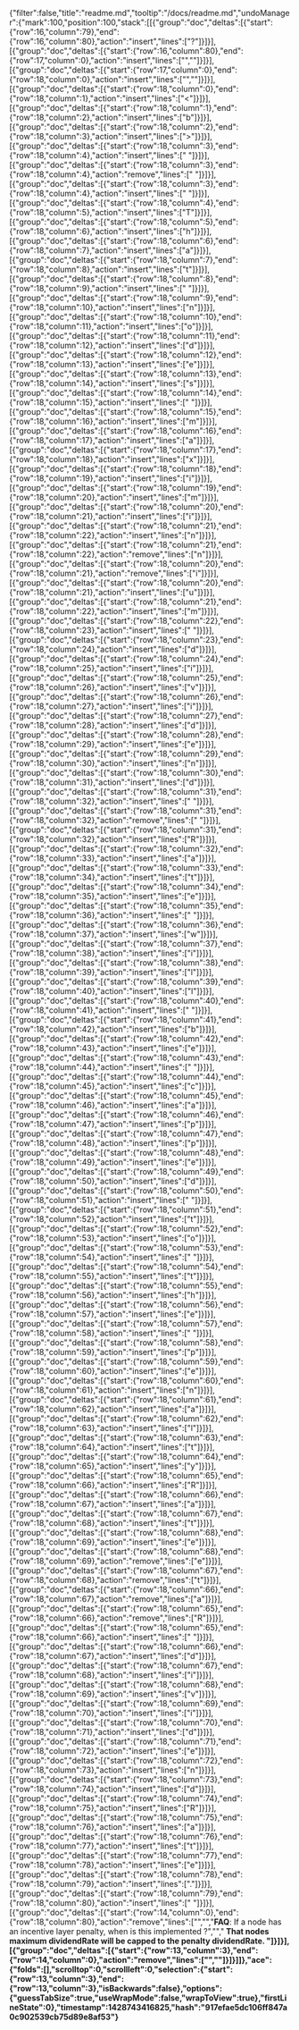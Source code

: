 {"filter":false,"title":"readme.md","tooltip":"/docs/readme.md","undoManager":{"mark":100,"position":100,"stack":[[{"group":"doc","deltas":[{"start":{"row":16,"column":79},"end":{"row":16,"column":80},"action":"insert","lines":["?"]}]}],[{"group":"doc","deltas":[{"start":{"row":16,"column":80},"end":{"row":17,"column":0},"action":"insert","lines":["",""]}]}],[{"group":"doc","deltas":[{"start":{"row":17,"column":0},"end":{"row":18,"column":0},"action":"insert","lines":["",""]}]}],[{"group":"doc","deltas":[{"start":{"row":18,"column":0},"end":{"row":18,"column":1},"action":"insert","lines":["<"]}]}],[{"group":"doc","deltas":[{"start":{"row":18,"column":1},"end":{"row":18,"column":2},"action":"insert","lines":["b"]}]}],[{"group":"doc","deltas":[{"start":{"row":18,"column":2},"end":{"row":18,"column":3},"action":"insert","lines":[">"]}]}],[{"group":"doc","deltas":[{"start":{"row":18,"column":3},"end":{"row":18,"column":4},"action":"insert","lines":[" "]}]}],[{"group":"doc","deltas":[{"start":{"row":18,"column":3},"end":{"row":18,"column":4},"action":"remove","lines":[" "]}]}],[{"group":"doc","deltas":[{"start":{"row":18,"column":3},"end":{"row":18,"column":4},"action":"insert","lines":[" "]}]}],[{"group":"doc","deltas":[{"start":{"row":18,"column":4},"end":{"row":18,"column":5},"action":"insert","lines":["T"]}]}],[{"group":"doc","deltas":[{"start":{"row":18,"column":5},"end":{"row":18,"column":6},"action":"insert","lines":["h"]}]}],[{"group":"doc","deltas":[{"start":{"row":18,"column":6},"end":{"row":18,"column":7},"action":"insert","lines":["a"]}]}],[{"group":"doc","deltas":[{"start":{"row":18,"column":7},"end":{"row":18,"column":8},"action":"insert","lines":["t"]}]}],[{"group":"doc","deltas":[{"start":{"row":18,"column":8},"end":{"row":18,"column":9},"action":"insert","lines":[" "]}]}],[{"group":"doc","deltas":[{"start":{"row":18,"column":9},"end":{"row":18,"column":10},"action":"insert","lines":["n"]}]}],[{"group":"doc","deltas":[{"start":{"row":18,"column":10},"end":{"row":18,"column":11},"action":"insert","lines":["o"]}]}],[{"group":"doc","deltas":[{"start":{"row":18,"column":11},"end":{"row":18,"column":12},"action":"insert","lines":["d"]}]}],[{"group":"doc","deltas":[{"start":{"row":18,"column":12},"end":{"row":18,"column":13},"action":"insert","lines":["e"]}]}],[{"group":"doc","deltas":[{"start":{"row":18,"column":13},"end":{"row":18,"column":14},"action":"insert","lines":["s"]}]}],[{"group":"doc","deltas":[{"start":{"row":18,"column":14},"end":{"row":18,"column":15},"action":"insert","lines":[" "]}]}],[{"group":"doc","deltas":[{"start":{"row":18,"column":15},"end":{"row":18,"column":16},"action":"insert","lines":["m"]}]}],[{"group":"doc","deltas":[{"start":{"row":18,"column":16},"end":{"row":18,"column":17},"action":"insert","lines":["a"]}]}],[{"group":"doc","deltas":[{"start":{"row":18,"column":17},"end":{"row":18,"column":18},"action":"insert","lines":["x"]}]}],[{"group":"doc","deltas":[{"start":{"row":18,"column":18},"end":{"row":18,"column":19},"action":"insert","lines":["i"]}]}],[{"group":"doc","deltas":[{"start":{"row":18,"column":19},"end":{"row":18,"column":20},"action":"insert","lines":["m"]}]}],[{"group":"doc","deltas":[{"start":{"row":18,"column":20},"end":{"row":18,"column":21},"action":"insert","lines":["i"]}]}],[{"group":"doc","deltas":[{"start":{"row":18,"column":21},"end":{"row":18,"column":22},"action":"insert","lines":["n"]}]}],[{"group":"doc","deltas":[{"start":{"row":18,"column":21},"end":{"row":18,"column":22},"action":"remove","lines":["n"]}]}],[{"group":"doc","deltas":[{"start":{"row":18,"column":20},"end":{"row":18,"column":21},"action":"remove","lines":["i"]}]}],[{"group":"doc","deltas":[{"start":{"row":18,"column":20},"end":{"row":18,"column":21},"action":"insert","lines":["u"]}]}],[{"group":"doc","deltas":[{"start":{"row":18,"column":21},"end":{"row":18,"column":22},"action":"insert","lines":["m"]}]}],[{"group":"doc","deltas":[{"start":{"row":18,"column":22},"end":{"row":18,"column":23},"action":"insert","lines":[" "]}]}],[{"group":"doc","deltas":[{"start":{"row":18,"column":23},"end":{"row":18,"column":24},"action":"insert","lines":["d"]}]}],[{"group":"doc","deltas":[{"start":{"row":18,"column":24},"end":{"row":18,"column":25},"action":"insert","lines":["i"]}]}],[{"group":"doc","deltas":[{"start":{"row":18,"column":25},"end":{"row":18,"column":26},"action":"insert","lines":["v"]}]}],[{"group":"doc","deltas":[{"start":{"row":18,"column":26},"end":{"row":18,"column":27},"action":"insert","lines":["i"]}]}],[{"group":"doc","deltas":[{"start":{"row":18,"column":27},"end":{"row":18,"column":28},"action":"insert","lines":["d"]}]}],[{"group":"doc","deltas":[{"start":{"row":18,"column":28},"end":{"row":18,"column":29},"action":"insert","lines":["e"]}]}],[{"group":"doc","deltas":[{"start":{"row":18,"column":29},"end":{"row":18,"column":30},"action":"insert","lines":["n"]}]}],[{"group":"doc","deltas":[{"start":{"row":18,"column":30},"end":{"row":18,"column":31},"action":"insert","lines":["d"]}]}],[{"group":"doc","deltas":[{"start":{"row":18,"column":31},"end":{"row":18,"column":32},"action":"insert","lines":[" "]}]}],[{"group":"doc","deltas":[{"start":{"row":18,"column":31},"end":{"row":18,"column":32},"action":"remove","lines":[" "]}]}],[{"group":"doc","deltas":[{"start":{"row":18,"column":31},"end":{"row":18,"column":32},"action":"insert","lines":["R"]}]}],[{"group":"doc","deltas":[{"start":{"row":18,"column":32},"end":{"row":18,"column":33},"action":"insert","lines":["a"]}]}],[{"group":"doc","deltas":[{"start":{"row":18,"column":33},"end":{"row":18,"column":34},"action":"insert","lines":["t"]}]}],[{"group":"doc","deltas":[{"start":{"row":18,"column":34},"end":{"row":18,"column":35},"action":"insert","lines":["e"]}]}],[{"group":"doc","deltas":[{"start":{"row":18,"column":35},"end":{"row":18,"column":36},"action":"insert","lines":[" "]}]}],[{"group":"doc","deltas":[{"start":{"row":18,"column":36},"end":{"row":18,"column":37},"action":"insert","lines":["w"]}]}],[{"group":"doc","deltas":[{"start":{"row":18,"column":37},"end":{"row":18,"column":38},"action":"insert","lines":["i"]}]}],[{"group":"doc","deltas":[{"start":{"row":18,"column":38},"end":{"row":18,"column":39},"action":"insert","lines":["l"]}]}],[{"group":"doc","deltas":[{"start":{"row":18,"column":39},"end":{"row":18,"column":40},"action":"insert","lines":["l"]}]}],[{"group":"doc","deltas":[{"start":{"row":18,"column":40},"end":{"row":18,"column":41},"action":"insert","lines":[" "]}]}],[{"group":"doc","deltas":[{"start":{"row":18,"column":41},"end":{"row":18,"column":42},"action":"insert","lines":["b"]}]}],[{"group":"doc","deltas":[{"start":{"row":18,"column":42},"end":{"row":18,"column":43},"action":"insert","lines":["e"]}]}],[{"group":"doc","deltas":[{"start":{"row":18,"column":43},"end":{"row":18,"column":44},"action":"insert","lines":[" "]}]}],[{"group":"doc","deltas":[{"start":{"row":18,"column":44},"end":{"row":18,"column":45},"action":"insert","lines":["c"]}]}],[{"group":"doc","deltas":[{"start":{"row":18,"column":45},"end":{"row":18,"column":46},"action":"insert","lines":["a"]}]}],[{"group":"doc","deltas":[{"start":{"row":18,"column":46},"end":{"row":18,"column":47},"action":"insert","lines":["p"]}]}],[{"group":"doc","deltas":[{"start":{"row":18,"column":47},"end":{"row":18,"column":48},"action":"insert","lines":["p"]}]}],[{"group":"doc","deltas":[{"start":{"row":18,"column":48},"end":{"row":18,"column":49},"action":"insert","lines":["e"]}]}],[{"group":"doc","deltas":[{"start":{"row":18,"column":49},"end":{"row":18,"column":50},"action":"insert","lines":["d"]}]}],[{"group":"doc","deltas":[{"start":{"row":18,"column":50},"end":{"row":18,"column":51},"action":"insert","lines":[" "]}]}],[{"group":"doc","deltas":[{"start":{"row":18,"column":51},"end":{"row":18,"column":52},"action":"insert","lines":["t"]}]}],[{"group":"doc","deltas":[{"start":{"row":18,"column":52},"end":{"row":18,"column":53},"action":"insert","lines":["o"]}]}],[{"group":"doc","deltas":[{"start":{"row":18,"column":53},"end":{"row":18,"column":54},"action":"insert","lines":[" "]}]}],[{"group":"doc","deltas":[{"start":{"row":18,"column":54},"end":{"row":18,"column":55},"action":"insert","lines":["t"]}]}],[{"group":"doc","deltas":[{"start":{"row":18,"column":55},"end":{"row":18,"column":56},"action":"insert","lines":["h"]}]}],[{"group":"doc","deltas":[{"start":{"row":18,"column":56},"end":{"row":18,"column":57},"action":"insert","lines":["e"]}]}],[{"group":"doc","deltas":[{"start":{"row":18,"column":57},"end":{"row":18,"column":58},"action":"insert","lines":[" "]}]}],[{"group":"doc","deltas":[{"start":{"row":18,"column":58},"end":{"row":18,"column":59},"action":"insert","lines":["p"]}]}],[{"group":"doc","deltas":[{"start":{"row":18,"column":59},"end":{"row":18,"column":60},"action":"insert","lines":["e"]}]}],[{"group":"doc","deltas":[{"start":{"row":18,"column":60},"end":{"row":18,"column":61},"action":"insert","lines":["n"]}]}],[{"group":"doc","deltas":[{"start":{"row":18,"column":61},"end":{"row":18,"column":62},"action":"insert","lines":["a"]}]}],[{"group":"doc","deltas":[{"start":{"row":18,"column":62},"end":{"row":18,"column":63},"action":"insert","lines":["l"]}]}],[{"group":"doc","deltas":[{"start":{"row":18,"column":63},"end":{"row":18,"column":64},"action":"insert","lines":["t"]}]}],[{"group":"doc","deltas":[{"start":{"row":18,"column":64},"end":{"row":18,"column":65},"action":"insert","lines":["y"]}]}],[{"group":"doc","deltas":[{"start":{"row":18,"column":65},"end":{"row":18,"column":66},"action":"insert","lines":["R"]}]}],[{"group":"doc","deltas":[{"start":{"row":18,"column":66},"end":{"row":18,"column":67},"action":"insert","lines":["a"]}]}],[{"group":"doc","deltas":[{"start":{"row":18,"column":67},"end":{"row":18,"column":68},"action":"insert","lines":["t"]}]}],[{"group":"doc","deltas":[{"start":{"row":18,"column":68},"end":{"row":18,"column":69},"action":"insert","lines":["e"]}]}],[{"group":"doc","deltas":[{"start":{"row":18,"column":68},"end":{"row":18,"column":69},"action":"remove","lines":["e"]}]}],[{"group":"doc","deltas":[{"start":{"row":18,"column":67},"end":{"row":18,"column":68},"action":"remove","lines":["t"]}]}],[{"group":"doc","deltas":[{"start":{"row":18,"column":66},"end":{"row":18,"column":67},"action":"remove","lines":["a"]}]}],[{"group":"doc","deltas":[{"start":{"row":18,"column":65},"end":{"row":18,"column":66},"action":"remove","lines":["R"]}]}],[{"group":"doc","deltas":[{"start":{"row":18,"column":65},"end":{"row":18,"column":66},"action":"insert","lines":[" "]}]}],[{"group":"doc","deltas":[{"start":{"row":18,"column":66},"end":{"row":18,"column":67},"action":"insert","lines":["d"]}]}],[{"group":"doc","deltas":[{"start":{"row":18,"column":67},"end":{"row":18,"column":68},"action":"insert","lines":["i"]}]}],[{"group":"doc","deltas":[{"start":{"row":18,"column":68},"end":{"row":18,"column":69},"action":"insert","lines":["v"]}]}],[{"group":"doc","deltas":[{"start":{"row":18,"column":69},"end":{"row":18,"column":70},"action":"insert","lines":["i"]}]}],[{"group":"doc","deltas":[{"start":{"row":18,"column":70},"end":{"row":18,"column":71},"action":"insert","lines":["d"]}]}],[{"group":"doc","deltas":[{"start":{"row":18,"column":71},"end":{"row":18,"column":72},"action":"insert","lines":["e"]}]}],[{"group":"doc","deltas":[{"start":{"row":18,"column":72},"end":{"row":18,"column":73},"action":"insert","lines":["n"]}]}],[{"group":"doc","deltas":[{"start":{"row":18,"column":73},"end":{"row":18,"column":74},"action":"insert","lines":["d"]}]}],[{"group":"doc","deltas":[{"start":{"row":18,"column":74},"end":{"row":18,"column":75},"action":"insert","lines":["R"]}]}],[{"group":"doc","deltas":[{"start":{"row":18,"column":75},"end":{"row":18,"column":76},"action":"insert","lines":["a"]}]}],[{"group":"doc","deltas":[{"start":{"row":18,"column":76},"end":{"row":18,"column":77},"action":"insert","lines":["t"]}]}],[{"group":"doc","deltas":[{"start":{"row":18,"column":77},"end":{"row":18,"column":78},"action":"insert","lines":["e"]}]}],[{"group":"doc","deltas":[{"start":{"row":18,"column":78},"end":{"row":18,"column":79},"action":"insert","lines":["."]}]}],[{"group":"doc","deltas":[{"start":{"row":18,"column":79},"end":{"row":18,"column":80},"action":"insert","lines":[" "]}]}],[{"group":"doc","deltas":[{"start":{"row":14,"column":0},"end":{"row":18,"column":80},"action":"remove","lines":["","","<b>FAQ</b>: If a node has an incentive layer penalty, when is this implemented ?","","<b> That nodes maximum dividendRate will be capped to the penalty dividendRate. "]}]}],[{"group":"doc","deltas":[{"start":{"row":13,"column":3},"end":{"row":14,"column":0},"action":"remove","lines":["",""]}]}]]},"ace":{"folds":[],"scrolltop":0,"scrollleft":0,"selection":{"start":{"row":13,"column":3},"end":{"row":13,"column":3},"isBackwards":false},"options":{"guessTabSize":true,"useWrapMode":false,"wrapToView":true},"firstLineState":0},"timestamp":1428743416825,"hash":"917efae5dc106ff847a0c902539cb75d89e8af53"}